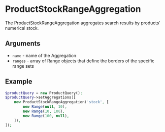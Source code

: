 # ProductStockRangeAggregation

The ProductStockRangeAggregation aggregates search results by products' numerical stock.

## Arguments

- `name` - name of the Aggregation
- `ranges` - array of Range objects that define the borders of the specific range sets

## Example

``` php
$productQuery = new ProductQuery();
$productQuery->setAggregations([
    new ProductStockRangeAggregation('stock', [
        new Range(null, 10),
        new Range(10, 100),
        new Range(100, null),
    ]),
]);
```
